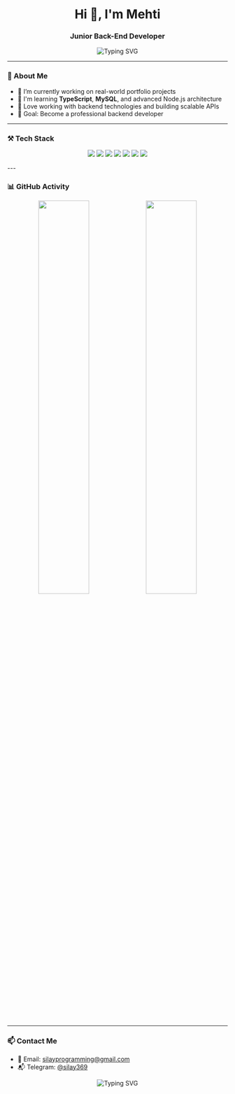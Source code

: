 <h1 align="center">Hi 👋, I'm Mehti</h1>
<h3 align="center">Junior Back-End Developer</h3>

<p align="center">
  <img src="https://readme-typing-svg.herokuapp.com?font=Fira+Code&pause=1000&color=00FF00&center=true&vCenter=true&width=435&lines=Backend+Developer;Node.js+%7C+Express+%7C+MongoDB;Learning+TypeScript+%7C+MySQL;Building+Cool+Projects" alt="Typing SVG" />
</p>

---

### 🧠 About Me

- 🔭 I’m currently working on real-world portfolio projects  
- 🌱 I'm learning **TypeScript**, **MySQL**, and advanced Node.js architecture  
- 🧰 Love working with backend technologies and building scalable APIs  
- 🎯 Goal: Become a professional backend developer

---

### ⚒️ Tech Stack

<p align="center">
  <img src="https://img.shields.io/badge/JavaScript-F7DF1E?style=for-the-badge&logo=javascript&logoColor=black" />
<!--   <img src="https://img.shields.io/badge/TypeScript-3178C6?style=for-the-badge&logo=typescript&logoColor=white" /> -->
  <img src="https://img.shields.io/badge/Node.js-339933?style=for-the-badge&logo=node.js&logoColor=white" />
  <img src="https://img.shields.io/badge/Express.js-000000?style=for-the-badge&logo=express&logoColor=white" />
  <img src="https://img.shields.io/badge/MongoDB-4EA94B?style=for-the-badge&logo=mongodb&logoColor=white" />
  <img src="https://img.shields.io/badge/MySQL-00758F?style=for-the-badge&logo=mysql&logoColor=white" />
  <img src="https://img.shields.io/badge/HTML5-E34F26?style=for-the-badge&logo=html5&logoColor=white" />
  <img src="https://img.shields.io/badge/CSS3-1572B6?style=for-the-badge&logo=css3&logoColor=white" />
<!--   <img src="https://img.shields.io/badge/Git-F05032?style=for-the-badge&logo=git&logoColor=white" /> -->
<!--   <img src="https://img.shields.io/badge/VS%20Code-007ACC?style=for-the-badge&logo=visual-studio-code&logoColor=white" /> -->
</p>
---

### 📊 GitHub Activity

<p align="center">
  <img src="https://github-readme-stats.vercel.app/api?username=MahdiDehghan369&show_icons=true&theme=chartreuse-dark&hide_border=true" width="48%" />
  <img src="https://github-readme-stats.vercel.app/api/top-langs/?username=MahdiDehghan369&layout=compact&theme=chartreuse-dark&hide_border=true" width="48%" />
</p>

---

### 📫 Contact Me

- 📧 Email: silayprogramming@gmail.com 
- 📬 Telegram: [@silay369](https://t.me/silay369)


<p align="center">
  <img src="https://readme-typing-svg.herokuapp.com?font=Fira+Code&size=22&pause=1000&color=00FF00&center=true&vCenter=true&width=435&lines=Hi+I'm+Mehti!;Node.js+Backend+Developer;TypeScript+%7C+MongoDB+%7C+Express;Let's+Build+Something+Awesome!" alt="Typing SVG" />
</p>

